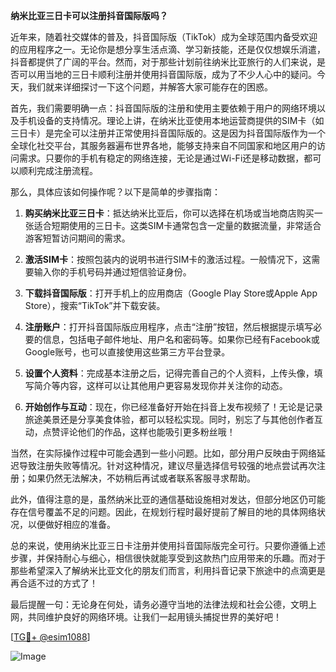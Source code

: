**纳米比亚三日卡可以注册抖音国际版吗？**

近年来，随着社交媒体的普及，抖音国际版（TikTok）成为全球范围内备受欢迎的应用程序之一。无论你是想分享生活点滴、学习新技能，还是仅仅想娱乐消遣，抖音都提供了广阔的平台。然而，对于那些计划前往纳米比亚旅行的人们来说，是否可以用当地的三日卡顺利注册并使用抖音国际版，成为了不少人心中的疑问。今天，我们就来详细探讨一下这个问题，并解答大家可能存在的困惑。

首先，我们需要明确一点：抖音国际版的注册和使用主要依赖于用户的网络环境以及手机设备的支持情况。理论上讲，在纳米比亚使用本地运营商提供的SIM卡（如三日卡）是完全可以注册并正常使用抖音国际版的。这是因为抖音国际版作为一个全球化社交平台，其服务器遍布世界各地，能够支持来自不同国家和地区用户的访问需求。只要你的手机有稳定的网络连接，无论是通过Wi-Fi还是移动数据，都可以顺利完成注册流程。

那么，具体应该如何操作呢？以下是简单的步骤指南：

1. **购买纳米比亚三日卡**：抵达纳米比亚后，你可以选择在机场或当地商店购买一张适合短期使用的三日卡。这类SIM卡通常包含一定量的数据流量，非常适合游客短暂访问期间的需求。
   
2. **激活SIM卡**：按照包装内的说明书进行SIM卡的激活过程。一般情况下，这需要输入你的手机号码并通过短信验证身份。

3. **下载抖音国际版**：打开手机上的应用商店（Google Play Store或Apple App Store），搜索“TikTok”并下载安装。

4. **注册账户**：打开抖音国际版应用程序，点击“注册”按钮，然后根据提示填写必要的信息，包括电子邮件地址、用户名和密码等。如果你已经有Facebook或Google账号，也可以直接使用这些第三方平台登录。

5. **设置个人资料**：完成基本注册之后，记得完善自己的个人资料，上传头像，填写简介等内容，这样可以让其他用户更容易发现你并关注你的动态。

6. **开始创作与互动**：现在，你已经准备好开始在抖音上发布视频了！无论是记录旅途美景还是分享美食体验，都可以轻松实现。同时，别忘了与其他创作者互动，点赞评论他们的作品，这样也能吸引更多粉丝哦！

当然，在实际操作过程中可能会遇到一些小问题。比如，部分用户反映由于网络延迟导致注册失败等情况。针对这种情况，建议尽量选择信号较强的地点尝试再次注册；如果仍然无法解决，不妨稍后再试或者联系客服寻求帮助。

此外，值得注意的是，虽然纳米比亚的通信基础设施相对发达，但部分地区仍可能存在信号覆盖不足的问题。因此，在规划行程时最好提前了解目的地的具体网络状况，以便做好相应的准备。

总的来说，使用纳米比亚三日卡注册并使用抖音国际版完全可行。只要你遵循上述步骤，并保持耐心与细心，相信很快就能享受到这款热门应用带来的乐趣。而对于那些希望深入了解纳米比亚文化的朋友们而言，利用抖音记录下旅途中的点滴更是再合适不过的方式了！

最后提醒一句：无论身在何处，请务必遵守当地的法律法规和社会公德，文明上网，共同维护良好的网络环境。让我们一起用镜头捕捉世界的美好吧！

[[TG💪+ @esim1088](https://t.me/s/esim1088)]

![Image](https://i.postimg.cc/4NQfJmqS/Snipaste-2025-05-13-00-14-12.png)